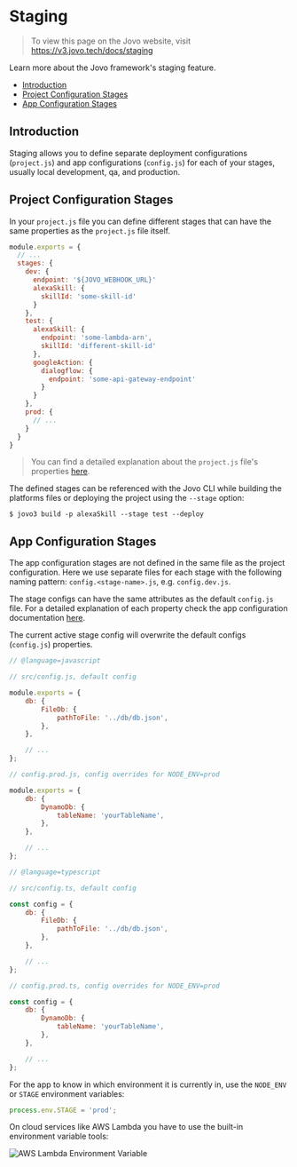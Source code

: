# Staging

> To view this page on the Jovo website, visit https://v3.jovo.tech/docs/staging

Learn more about the Jovo framework's staging feature.

- [Introduction](#introduction)
- [Project Configuration Stages](#project-configuration-stages)
- [App Configuration Stages](#app-configuration-stages)

## Introduction

Staging allows you to define separate deployment configurations (`project.js`) and app configurations (`config.js`) for each of your stages, usually local development, qa, and production.

## Project Configuration Stages

In your `project.js` file you can define different stages that can have the same properties as the `project.js` file itself.

```js
module.exports = {
  // ...
  stages: {
    dev: {
      endpoint: '${JOVO_WEBHOOK_URL}'
      alexaSkill: {
        skillId: 'some-skill-id'
      }
    },
    test: {
      alexaSkill: {
        endpoint: 'some-lambda-arn',
        skillId: 'different-skill-id'
      },
      googleAction: {
        dialogflow: {
          endpoint: 'some-api-gateway-endpoint'
        }
      }
    },
    prod: {
      // ...
    }
  }
}
```

> You can find a detailed explanation about the `project.js` file's properties [here](../configuration/project-js.md '../project-js').

The defined stages can be referenced with the Jovo CLI while building the platforms files or deploying the project using the `--stage` option:

```shell
$ jovo3 build -p alexaSkill --stage test --deploy
```

## App Configuration Stages

The app configuration stages are not defined in the same file as the project configuration. Here we use separate files for each stage with the following naming pattern: `config.<stage-name>.js`, e.g. `config.dev.js`.

The stage configs can have the same attributes as the default `config.js` file. For a detailed explanation of each property check the app configuration documentation [here](../configuration/config-js.md '../config-js').

The current active stage config will overwrite the default configs (`config.js`) properties.

```javascript
// @language=javascript

// src/config.js, default config

module.exports = {
	db: {
		FileDb: {
			pathToFile: '../db/db.json',
		},
	},

	// ...
};

// config.prod.js, config overrides for NODE_ENV=prod

module.exports = {
	db: {
		DynamoDb: {
			tableName: 'yourTableName',
		},
	},

	// ...
};

// @language=typescript

// src/config.ts, default config

const config = {
	db: {
		FileDb: {
			pathToFile: '../db/db.json',
		},
	},

	// ...
};

// config.prod.ts, config overrides for NODE_ENV=prod

const config = {
	db: {
		DynamoDb: {
			tableName: 'yourTableName',
		},
	},

	// ...
};
```

For the app to know in which environment it is currently in, use the `NODE_ENV` or `STAGE` environment variables:

```js
process.env.STAGE = 'prod';
```

On cloud services like AWS Lambda you have to use the built-in environment variable tools:

![AWS Lambda Environment Variable](../img/staging-env-lambda.png)

<!--[metadata]: {"description": "Learn how to use staging effectively with your Jovo projects.", "route": "staging"}-->

